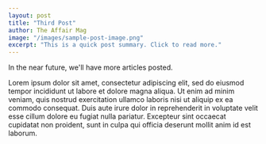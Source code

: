 ```yaml
---
layout: post
title: "Third Post"
author: The Affair Mag
image: "/images/sample-post-image.png"
excerpt: "This is a quick post summary. Click to read more."
---
```


In the near future, we'll have more articles posted.

Lorem ipsum dolor sit amet, consectetur adipiscing elit, sed do eiusmod tempor incididunt ut labore et dolore magna aliqua. Ut enim ad minim veniam, quis nostrud exercitation ullamco laboris nisi ut aliquip ex ea commodo consequat. Duis aute irure dolor in reprehenderit in voluptate velit esse cillum dolore eu fugiat nulla pariatur. Excepteur sint occaecat cupidatat non proident, sunt in culpa qui officia deserunt mollit anim id est laborum.